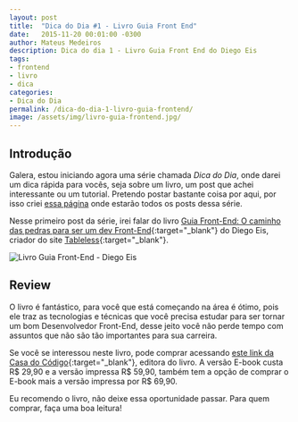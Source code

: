 ```yaml
---
layout: post
title:  "Dica do Dia #1 - Livro Guia Front End"
date:   2015-11-20 00:01:00 -0300
author: Mateus Medeiros
description: Dica do dia 1 - Livro Guia Front End do Diego Eis 
tags: 
- frontend
- livro
- dica
categories:
- Dica do Dia
permalink: /dica-do-dia-1-livro-guia-frontend/
image: /assets/img/livro-guia-frontend.jpg/
---
```


## Introdução
Galera, estou iniciando agora uma série chamada *Dica do Dia*, onde darei um dica rápida para vocês, seja sobre um livro, um post que achei interessante ou um tutorial. Pretendo postar bastante coisa por aqui, por isso criei [essa página](/dica-do-dia/) onde estarão todos os posts dessa série. 

Nesse primeiro post da série, irei falar do livro [Guia Front-End: O caminho das pedras para ser um dev Front-End](http://www.casadocodigo.com.br/products/livro-guia-frontend){:target="_blank"} do Diego Eis, criador do site [Tableless](http://tableless.com.br){:target="_blank"}.

![Livro Guia Front-End - Diego Eis](/assets/img/livro-guia-frontend.jpg/.center)

## Review
O livro é fantástico, para você que está começando na área é ótimo, pois ele traz as tecnologias e técnicas que você precisa estudar para ser tornar um bom Desenvolvedor Front-End, desse jeito você não perde tempo com assuntos que não são tão importantes para sua carreira.

Se você se interessou neste livro, pode comprar acessando [este link da Casa do Código](http://www.casadocodigo.com.br/products/livro-guia-frontend){:target="_blank"}, editora do livro. A versão E-book custa R$ 29,90 e a versão impressa R$ 59,90, também tem a opção de comprar o E-book mais a versão impressa por R$ 69,90.

Eu recomendo o livro, não deixe essa oportunidade passar. Para quem comprar, faça uma boa leitura!